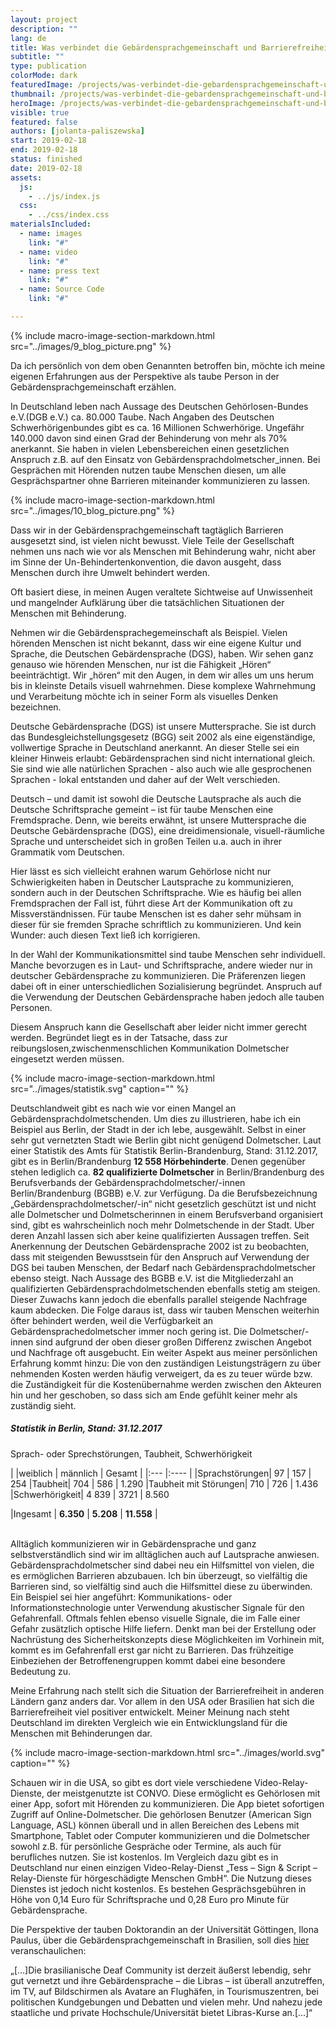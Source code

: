 ```yaml
---
layout: project
description: ""
lang: de
title: Was verbindet die Gebärdensprachgemeinschaft und Barrierefreiheit?
subtitle: ""
type: publication
colorMode: dark
featuredImage: /projects/was-verbindet-die-gebardensprachgemeinschaft-und-barrierefreiheit/images/featured.jpg
thumbnail: /projects/was-verbindet-die-gebardensprachgemeinschaft-und-barrierefreiheit/images/thumbnail.jpg
heroImage: /projects/was-verbindet-die-gebardensprachgemeinschaft-und-barrierefreiheit/images/background.svg
visible: true
featured: false
authors: [jolanta-paliszewska]
start: 2019-02-18
end: 2019-02-18
status: finished
date: 2019-02-18
assets:
  js:
    - ../js/index.js
  css:
    - ../css/index.css
materialsIncluded:
  - name: images
    link: "#"
  - name: video
    link: "#"
  - name: press text
    link: "#"
  - name: Source Code
    link: "#"

---
```

{% include macro-image-section-markdown.html src="../images/9_blog_picture.png" %}


Da ich persönlich von dem oben Genannten betroffen bin, möchte ich meine eigenen Erfahrungen aus der Perspektive als taube Person in der Gebärdensprachgemeinschaft erzählen.  

In Deutschland leben nach Aussage des Deutschen Gehörlosen-Bundes e.V.(DGB e.V.) ca. 80.000 Taube. Nach Angaben des Deutschen Schwerhörigenbundes gibt es ca. 16 Millionen Schwerhörige. Ungefähr 140.000 davon sind einen Grad der Behinderung von mehr als 70% anerkannt. Sie haben in vielen Lebensbereichen einen gesetzlichen Anspruch z.B. auf den Einsatz von Gebärdensprachdolmetscher_innen. Bei Gesprächen mit Hörenden  nutzen taube Menschen diesen, um alle Gesprächspartner ohne Barrieren miteinander kommunizieren zu lassen. 

{% include macro-image-section-markdown.html src="../images/10_blog_picture.png" %}


Dass wir in der Gebärdensprachgemeinschaft tagtäglich Barrieren ausgesetzt sind, ist vielen nicht bewusst. Viele Teile der  Gesellschaft nehmen uns nach wie vor als Menschen mit Behinderung wahr, nicht aber im Sinne der Un-Behindertenkonvention, die davon ausgeht, dass Menschen durch ihre Umwelt behindert werden.

Oft basiert diese, in meinen Augen veraltete Sichtweise auf Unwissenheit und mangelnder Aufklärung über die tatsächlichen Situationen der Menschen mit Behinderung.

Nehmen wir die Gebärdensprachegemeinschaft als Beispiel. Vielen hörenden Menschen ist nicht bekannt, dass wir eine eigene Kultur und Sprache, die Deutschen Gebärdensprache (DGS), haben. Wir sehen ganz genauso wie hörenden Menschen, nur ist die Fähigkeit „Hören“ beeinträchtigt. Wir „hören“ mit den Augen, in dem wir alles um uns herum bis in kleinste Details visuell wahrnehmen. Diese komplexe Wahrnehmung und Verarbeitung möchte ich in seiner Form als visuelles Denken bezeichnen.

Deutsche Gebärdensprache (DGS) ist unsere Muttersprache. Sie ist durch das Bundesgleichstellungsgesetz (BGG) seit 2002 als eine eigenständige, vollwertige Sprache in Deutschland anerkannt. An dieser Stelle sei ein kleiner Hinweis erlaubt: Gebärdensprachen sind nicht international gleich. Sie sind wie alle natürlichen Sprachen - also auch wie alle gesprochenen Sprachen - lokal entstanden und daher auf der Welt verschieden.

Deutsch – und damit ist sowohl die Deutsche Lautsprache als auch die Deutsche Schriftsprache gemeint – ist für taube Menschen eine Fremdsprache. Denn, wie bereits erwähnt, ist unsere Muttersprache die Deutsche Gebärdensprache (DGS), eine dreidimensionale, visuell-räumliche Sprache und unterscheidet sich in großen Teilen u.a. auch in ihrer Grammatik vom Deutschen.

Hier lässt es sich vielleicht erahnen warum Gehörlose nicht nur Schwierigkeiten haben in Deutscher Lautsprache zu kommunizieren, sondern auch in der Deutschen Schriftsprache. Wie es häufig bei allen Fremdsprachen der Fall ist, führt diese Art der Kommunikation oft zu Missverständnissen. Für taube Menschen ist es daher sehr mühsam in dieser für sie fremden Sprache schriftlich zu kommunizieren. Und kein Wunder: auch diesen Text ließ ich korrigieren. 

In der Wahl der Kommunikationsmittel sind taube Menschen sehr individuell. Manche bevorzugen es in Laut- und Schriftsprache, andere wieder nur in deutscher Gebärdensprache zu kommunizieren.  Die Präferenzen liegen dabei oft in einer unterschiedlichen Sozialisierung begründet. Anspruch auf die Verwendung der Deutschen Gebärdensprache haben jedoch alle tauben Personen. 


Diesem Anspruch kann die Gesellschaft aber leider nicht immer gerecht werden. Begründet liegt es in der Tatsache, dass zur reibungslosen,zwischenmenschlichen Kommunikation Dolmetscher eingesetzt werden müssen. 

{% include macro-image-section-markdown.html src="../images/statistik.svg" caption="" %}


Deutschlandweit gibt es nach wie vor einen Mangel an Gebärdensprachdolmetschenden. Um dies zu illustrieren, habe ich ein Beispiel aus Berlin, der Stadt in der ich lebe, ausgewählt. Selbst in einer sehr gut vernetzten Stadt wie Berlin gibt nicht genügend Dolmetscher. Laut einer Statistik des Amts für Statistik Berlin-Brandenburg, Stand: 31.12.2017, gibt es in Berlin/Brandenburg **12 558 Hörbehinderte**. Denen gegenüber stehen lediglich ca. **82 qualifizierte Dolmetscher** in Berlin/Brandenburg des Berufsverbands der Gebärdensprachdolmetscher/-innen Berlin/Brandenburg (BGBB) e.V. zur Verfügung. Da die Berufsbezeichnung „Gebärdensprachdolmetscher/-in“ nicht gesetzlich geschützt ist und nicht alle Dolmetscher und Dolmetscherinnen in einem Berufsverband organisiert sind, gibt es wahrscheinlich noch mehr  Dolmetschende in der Stadt. Uber deren Anzahl lassen sich aber keine qualifizierten Aussagen treffen. 
Seit Anerkennung der Deutschen Gebärdensprache 2002 ist zu beobachten, dass mit steigenden Bewusstsein für den Anspruch auf Verwendung der DGS bei tauben Menschen, der Bedarf nach Gebärdensprachdolmetscher ebenso steigt. Nach Aussage des BGBB e.V. ist die Mitgliederzahl an qualifizierten Gebärdensprachdolmetschenden ebenfalls stetig am steigen. Dieser Zuwachs kann jedoch die ebenfalls parallel steigende Nachfrage kaum abdecken. Die Folge daraus ist, dass wir tauben Menschen weiterhin öfter behindert werden, weil die Verfügbarkeit an Gebärdensprachedolmetscher immer noch gering ist. Die Dolmetscher/-innen sind aufgrund der oben dieser großen Differenz zwischen Angebot und Nachfrage oft ausgebucht. Ein weiter Aspekt aus meiner persönlichen Erfahrung kommt hinzu: Die von den zuständigen Leistungsträgern zu über nehmenden Kosten werden häufig verweigert, da es zu teuer würde bzw. die Zuständigkeit für die Kostenübernahme werden zwischen den Akteuren hin und her geschoben, so dass sich am Ende gefühlt keiner mehr als zuständig sieht.


##### Statistik in Berlin, Stand: 31.12.2017
Sprach- oder Sprechstörungen, Taubheit, Schwerhörigkeit

| |weiblich |  männlich |  Gesamt | 
|:--- |:---- |
|Sprachstörungen| 97 | 157 | 254
|Taubheit| 704 | 586 | 1.290
|Taubheit mit Störungen| 710  |  726 | 1.436
|Schwerhörigkeit| 4 839 | 3721 | 8.560

|Ingesamt | **6.350** | **5.208** |  **11.558** |  
<br>

Alltäglich kommunizieren wir in Gebärdensprache und ganz selbstverständlich sind wir im alltäglichen auch auf Lautsprache anwiesen. Gebärdensprachdolmetscher sind dabei neu ein Hilfsmittel von vielen, die es ermöglichen Barrieren abzubauen. Ich bin überzeugt, so vielfältig die Barrieren sind, so vielfältig sind auch die Hilfsmittel diese zu überwinden. Ein Beispiel sei hier angeführt: Kommunikations- oder Informationstechnologie unter Verwendung akustischer Signale für den Gefahrenfall. Oftmals fehlen ebenso visuelle Signale, die im Falle einer Gefahr zusätzlich optische Hilfe liefern. Denkt man bei der Erstellung oder Nachrüstung des Sicherheitskonzepts diese Möglichkeiten im Vorhinein mit, kommt es im Gefahrenfall erst gar nicht zu Barrieren. Das frühzeitige Einbeziehen der Betroffenengruppen kommt dabei eine besondere Bedeutung zu.


Meine Erfahrung nach stellt sich die Situation der Barrierefreiheit  in anderen Ländern ganz anders dar. Vor allem in den USA oder Brasilien hat sich die Barrierefreiheit viel positiver entwickelt. Meiner Meinung nach steht Deutschland im direkten Vergleich wie ein  Entwicklungsland für die Menschen mit Behinderungen dar. 

{% include macro-image-section-markdown.html src="../images/world.svg" caption="" %}


Schauen wir in die USA, so gibt es dort viele verschiedene Video-Relay-Dienste, der meistgenutzte ist CONVO. Diese ermöglicht es Gehörlosen mit einer App, sofort mit Hörenden zu kommunizieren. Die App bietet sofortigen Zugriff auf Online-Dolmetscher. Die gehörlosen Benutzer (American Sign Language, ASL) können überall und in allen Bereichen des Lebens mit Smartphone, Tablet oder Computer kommunizieren und die Dolmetscher sowohl z.B. für persönliche Gespräche oder Termine, als auch für berufliches nutzen. Sie ist kostenlos. Im Vergleich dazu gibt es in Deutschland nur einen einzigen Video-Relay-Dienst  „Tess – Sign & Script – Relay-Dienste für hörgeschädigte Menschen GmbH“. Die Nutzung dieses Dienstes ist jedoch nicht kostenlos. Es bestehen Gesprächsgebühren in Höhe von 0,14 Euro für Schriftsprache und 0,28 Euro pro Minute für Gebärdensprache.

Die Perspektive der tauben Doktorandin an der Universität Göttingen, Ilona Paulus, über die Gebärdensprachgemeinschaft in Brasilien, soll dies [hier](https://www.rehacare.de/cgi-bin/md_rehacare/lib/pub/tt.cgi/Die_Brasilianische_Gebärdensprache_–_Libras_Wie_aus_der_Not_eine_gesellschaftlich_sichtbare_Form_der_Gebärdensprache_wurde.html?oid=51602&lang=1&ticket=g_u_e_s_t&src=Gebaerdensprache_Brasilien_Teilhabe&fbclid=IwAR0n1p2KVKSrHHCnWBQIeMvYox2J-iBaI1XyaYL1C4ML0bl6CA7NnPkQXNY) veranschaulichen: 



„[…]Die brasilianische Deaf Community ist derzeit äußerst lebendig, sehr gut vernetzt und ihre Gebärdensprache – die Libras – ist überall anzutreffen, im TV, auf Bildschirmen als Avatare an Flughäfen, in Tourismuszentren, bei politischen Kundgebungen und Debatten und vielen mehr. Und nahezu jede staatliche und private Hochschule/Universität bietet Libras-Kurse an.[…]“ 


